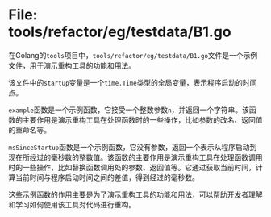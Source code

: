# File: tools/refactor/eg/testdata/B1.go

在Golang的`tools`项目中，`tools/refactor/eg/testdata/B1.go`文件是一个示例文件，用于演示重构工具的功能和用法。

该文件中的`startup`变量是一个`time.Time`类型的全局变量，表示程序启动的时间点。

`example`函数是一个示例函数，它接受一个整数参数`n`，并返回一个字符串。该函数的主要作用是演示重构工具在处理函数时的一些操作，比如参数的改名、返回值的重命名等。

`msSinceStartup`函数是一个示例函数，它没有参数，返回一个表示从程序启动到现在所经过的毫秒数的整数值。该函数的主要作用是演示重构工具在处理函数调用时的一些操作，比如替换函数调用处的参数、返回值等。它通过获取当前时间，计算当前时间与程序启动时间之间的差值，得到经过的毫秒数。

这些示例函数的作用主要是为了演示重构工具的功能和用法，可以帮助开发者理解和学习如何使用该工具对代码进行重构。

